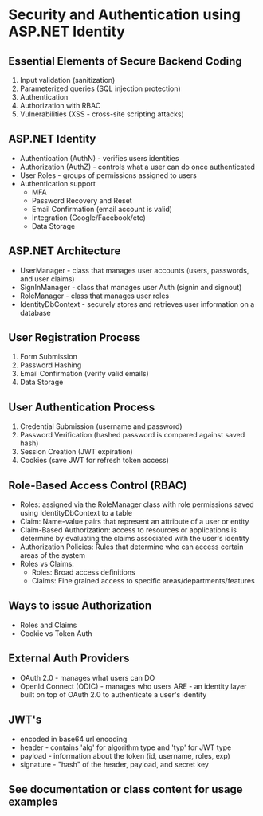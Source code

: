 # Security and Authentication using ASP.NET Identity

## Essential Elements of Secure Backend Coding
1. Input validation (sanitization)
2. Parameterized queries (SQL injection protection)
3. Authentication
4. Authorization with RBAC
5. Vulnerabilities (XSS - cross-site scripting attacks)

## ASP.NET Identity
- Authentication (AuthN) - verifies users identities
- Authorization (AuthZ) - controls what a user can do once authenticated
- User Roles - groups of permissions assigned to users
- Authentication support
    - MFA
    - Password Recovery and Reset
    - Email Confirmation (email account is valid)
    - Integration (Google/Facebook/etc)
    - Data Storage 

## ASP.NET Architecture
- UserManager - class that manages user accounts (users, passwords, and user claims)
- SignInManager - class that manages user Auth (signin and signout)
- RoleManager - class that manages user roles
- IdentityDbContext - securely stores and retrieves user information on a database

## User Registration Process
1. Form Submission
2. Password Hashing
3. Email Confirmation (verify valid emails)
4. Data Storage

## User Authentication Process
1. Credential Submission (username and password)
2. Password Verification (hashed password is compared against saved hash)
3. Session Creation (JWT expiration)
4. Cookies (save JWT for refresh token access)

## Role-Based Access Control (RBAC)
- Roles: assigned via the RoleManager class with role permissions saved using IdentityDbContext to a table
- Claim: Name-value pairs that represent an attribute of a user or entity
- Claim-Based Authorization: access to resources or applications is determine by evaluating the claims associated with the user's identity
- Authorization Policies: Rules that determine who can access certain areas of the system
- Roles vs Claims:
    - Roles: Broad access definitions
    - Claims: Fine grained access to specific areas/departments/features

## Ways to issue Authorization
- Roles and Claims
- Cookie vs Token Auth

## External Auth Providers
- OAuth 2.0 - manages what users can DO
- OpenId Connect (ODIC) - manages who users ARE - an identity layer built on top of OAuth 2.0 to authenticate a user's identity

## JWT's
- encoded in base64 url encoding
- header - contains 'alg' for algorithm type and 'typ' for JWT type
- payload - information about the token (id, username, roles, exp)
- signature - "hash" of the header, payload, and secret key


## See documentation or class content for usage examples